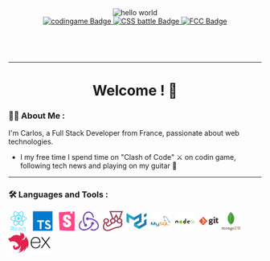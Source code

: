 <header id="header" align="center">
<div align="center">
  <img alt="hello world" src="https://media.giphy.com/media/WSBeyxvC1jH496xQGA/giphy.gif" width="200"/>
</div>

<div align="center" id="badges">
  <a href="https://www.codingame.com/profile/853c45e1da6f177e51ffdf447dc07c2d0937264">
    <img src="https://img.shields.io/badge/codingame-yellow?style=for-the-badge&logo=codingame&logoColor=white" alt="codingame Badge"/>
  </a>
  <a href="https://cssbattle.dev/player/karlkode">
    <img src="https://img.shields.io/badge/cssbattle-red?style=for-the-badge&logo=c&logoColor=white" alt="CSS battle Badge"/>
  </a>
  <a href="https://www.freecodecamp.org/Carlos_dev">
    <img src="https://img.shields.io/badge/freecodecamp-black?style=for-the-badge&logo=freecodecamp&logoColor=white" alt="FCC Badge"/>
  </a>
</div>
<div align="center"> 
  <img src="https://komarev.com/ghpvc/?username=TheNewDevl&style=flat-square&color=blue" alt=""/>
</div>
</header>

---

<h1 align="center">Welcome ! 👋</h1>

### :man_technologist: About Me :
I'm Carlos, a Full Stack Developer from France, passionate about web technologies.
- I my free time I spend time on "Clash of Code" :crossed_swords: on codin game, following tech news and playing on my guitar :guitar:

---

### :hammer_and_wrench: Languages and Tools :
<div>
  <img src="https://github.com/devicons/devicon/blob/master/icons/react/react-original-wordmark.svg" title="React" alt="React" width="40" height="40"/>&nbsp;
  <img src="https://github.com/devicons/devicon/blob/master/icons/typescript/typescript-plain.svg" title="Typescript" alt="Typescript" width="40" height="40"/>&nbsp;
  <img src="https://github.com/devicons/devicon/blob/master/icons/storybook/storybook-original.svg" title="storybook" alt="storybook" width="40" height="40"/>
  <img src="https://github.com/devicons/devicon/blob/master/icons/redux/redux-original.svg" title="Redux" alt="Redux " width="40" height="40"/>&nbsp;
  <img src="https://github.com/devicons/devicon/blob/master/icons/jest/jest-plain.svg" title="Jest" alt="Jest" width="40" height="40"/>&nbsp;
  <img src="https://github.com/devicons/devicon/blob/master/icons/materialui/materialui-original.svg" title="Material UI" alt="Material UI" width="40" height="40"/>&nbsp;
  <img src="https://github.com/devicons/devicon/blob/master/icons/mysql/mysql-original-wordmark.svg" title="MySQL"  alt="MySQL" width="40" height="40"/>&nbsp;
  <img src="https://github.com/devicons/devicon/blob/master/icons/nodejs/nodejs-original-wordmark.svg" title="NodeJS" alt="NodeJS" width="40" height="40"/>&nbsp;
  <img src="https://github.com/devicons/devicon/blob/master/icons/git/git-original-wordmark.svg" title="Git" alt="Git" width="40" height="40"/>
  <img src="https://github.com/devicons/devicon/blob/master/icons/mongodb/mongodb-original-wordmark.svg" title="mongodb" alt="mongodb" width="40" height="40"/>
  <img src="https://github.com/devicons/devicon/blob/master/icons/nestjs/nestjs-plain.svg" title="nestjs" alt="nestjs" width="40" height="40"/>
  <img src="https://github.com/devicons/devicon/blob/master/icons/express/express-original.svg" title="express" alt="express" width="40" height="40"/>
</div>
